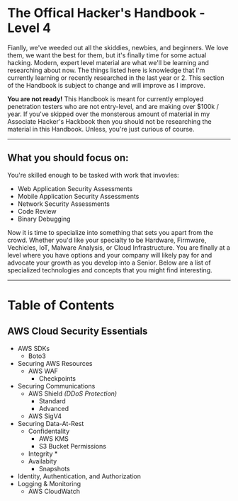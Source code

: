 # The Offical Hacker's Handbook - Level 4
Fianlly, we've weeded out all the skiddies, newbies, and beginners.  We love them, we want the best for them, but it's finally time for some actual hacking.  Modern, expert level material are what we'll be learning and researching about now.  The things listed here is knowledge that I'm currently learning or recently researched in the last year or 2.  This section of the Handbook is subject to change and will improve as I improve.

**You are not ready!** This Handbook is meant for currently employed penetration testers who are not entry-level, and are making over $100k / year.  If you've skipped over the monsterous amount of material in my Associate Hacker's Hackbook then you should not be researching the material in this Handbook.  Unless, you're just curious of course.

-------

## What you should focus on:
You're skilled enough to be tasked with work that invovles:
  * Web Application Security Assessments
  * Mobile Application Security Assessments
  * Network Security Assessments
  * Code Review
  * Binary Debugging
  
Now it is time to specialize into something that sets you apart from the crowd.  Whether you'd like your specialty to be Hardware, Firmware, Vechicles, IoT, Malware Analysis, or Cloud Infrastructure.  You are finally at a level where you have options and your company will likely pay for and advocate your growth as you develop into a Senior.  Below are a list of specialized technologies and concepts that you might find interesting.
  
-------
# Table of Contents

## AWS Cloud Security Essentials
 * AWS SDKs
   * Boto3
 * Securing AWS Resources
   * AWS WAF
     * Checkpoints
 * Securing Communications
   * AWS Shield _(DDoS Protection)_
     * Standard
     * Advanced
   * AWS SigV4
 * Securing Data-At-Rest
   * Confidentality
     * AWS KMS
     * S3 Bucket Permissions
   * Integrity
     * 
   * Availabity
     * Snapshots
 * Identity, Authentication, and Authorization
 * Logging & Monitoring
   * AWS CloudWatch
